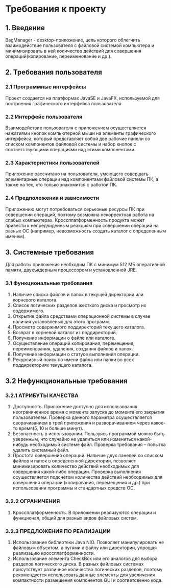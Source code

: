 # Требования к проекту
## 1. Введение
BagManager - desktop-приложение, цель которого облегчить взаимодействие пользователя с файловой системой компьютера и минимизировать в ней количество действий для совершения операций(копирование, переименование и др.). 
## 2. Требования пользователя
### 2.1 Программные интерфейсы
Проект создается на платформах JavaSE и JavaFX, используемой для построения графического интерфейса пользователя.
### 2.2 Интерфейс пользователя
Взаимодействие пользователя с приложением осуществляется нажатиями кнопок компьютерной мыши на элементы графического интерфейса, который представляет собой две рабочие панели со списком компонентов файловой системы и набор кнопок с соответствующими операциями над этими компонентами.
### 2.3 Характеристики пользователей
Приложение рассчитано на пользователя, умеющего совершать элементарные операции над компонентами файловой системы ПК, а также на тех, кто только знакомится с работой ПК. 
### 2.4 Предположения и зависимости
Приложению могут потребоваться серьезные ресурсы ПК при совершении операций, поэтому возможна некорректная работа на слабых компьютерах. Кроссплатформенность продукта может привести к непредвиденным реакциям при совершении операций на разных ОС (например, невозможность создать каталог с определенным именем).
## 3. Системные требования
Для работы приложения необходим ПК с минимум 512 МБ оперативной памяти, двухъядерным процессором и установленной JRE.
### 3.1 Функциональные требования
1) 	Наличие списка файлов и папок в текущей директории или корневого каталога.
2) 	Список логических разделов жесткого диска и просмотр их содержимого.
4) 	Открытие файла средствами операционной системы в случае наличия установленых для этого программ.
5) 	Просмотр содержимого поддиректорий текущего каталога. 
6) 	Возврат в корневой каталог из поддиректорий.
7) 	Получение информации о файле или каталоге.
8) 	Осуществление операций копирования, перемещения, переименования, удаления, создания файлов и папок.
9) 	Получение информации о статусе выполнения операции.  
10)	Рекурсивный поиск по имени файла или папки во всех поддиректориях текущего каталога.
## 3.2 Нефункциональные требования
### 3.2.1 АТРИБУТЫ КАЧЕСТВА
1) Доступность. Приложение доступно для использования неограниченное время с момента запуска до момента его закрытия пользователем. Проверка данного параметра осуществляется сворачиванием в трей приложения и разворачиванием через какое-то время(5, 10 и больше минут). 
2) Безопасность в использовании. Пользуясь программой можно быть уверенным, что случайно не удалиться или измениться какой-нибудь необходимый системе файл. Проверка требования – попытка удалить системный файл.
3) Простота совершения операций. Наличие двух панелей со списком файлов и папок в определенной директории, позволяет минимизировать количество действий необходимых для совершения какой-либо операции. Проверка выполнения осуществляется подсчетом количества действий необходимых для совершения операции (копирования, перемещения и др.) при использовании программы и стандартных средств ОС.
### 3.2.2 ОГРАНИЧЕНИЯ
1) Кроссплатформенность. В приложении реализуются операции и функционал, общий для разных видов файловых систем.
### 3.2.3 ПРЕДЛОЖЕНИЯ ПО РЕАЛИЗАЦИИ
1) Использование библиотеки Java NIO. Позволяет манипулировать не файловым объектом, а путями к файлу или директории, упрощая реализацию кроссплатформенности.
2) Использование элемента CheckBox или его аналогов для выбора разделов логического диска. В разных файловых системах присутствует различное количество логических разделов, поэтому рекомендуется использовать данные элементы для увеличения компактности размещения компонентов GUI и соответсвенно кода.
